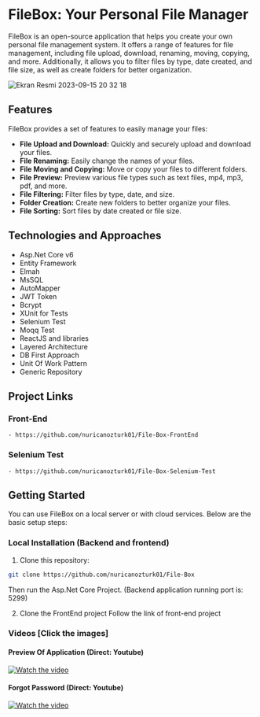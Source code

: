 # FileBox: Your Personal File Manager

FileBox is an open-source application that helps you create your own personal file management system. It offers a range of features for file management, including file upload, download, renaming, moving, copying, and more. Additionally, it allows you to filter files by type, date created, and file size, as well as create folders for better organization.


![Ekran Resmi 2023-09-15 20 32 18](https://github.com/nuricanozturk01/File-Box/assets/62218588/ad803f3a-bbf8-4a8d-a3ed-406afa4fa479)


## Features

FileBox provides a set of features to easily manage your files:

- **File Upload and Download:** Quickly and securely upload and download your files.
- **File Renaming:** Easily change the names of your files.
- **File Moving and Copying:** Move or copy your files to different folders.
- **File Preview:** Preview various file types such as text files, mp4, mp3, pdf, and more.
- **File Filtering:** Filter files by type, date, and size.
- **Folder Creation:** Create new folders to better organize your files.
- **File Sorting:** Sort files by date created or file size.


## Technologies and Approaches

- Asp.Net Core v6
- Entity Framework
- Elmah
- MsSQL
- AutoMapper
- JWT Token
- Bcrypt
- XUnit for Tests
- Selenium Test
- Moqq Test
- ReactJS and libraries
- Layered Architecture
- DB First Approach
- Unit Of Work Pattern
- Generic Repository


## Project Links
  ### Front-End
    - https://github.com/nuricanozturk01/File-Box-FrontEnd
  ### Selenium Test
    - https://github.com/nuricanozturk01/File-Box-Selenium-Test


## Getting Started

You can use FileBox on a local server or with cloud services. Below are the basic setup steps:

### Local Installation (Backend and frontend)

1. Clone this repository:


```bash
git clone https://github.com/nuricanozturk01/File-Box
```
Then run the Asp.Net Core Project. (Backend application running port is: 5299)

2. Clone the FrontEnd project
   Follow the link of front-end project

### Videos [Click the images]

#### Preview Of Application (Direct: Youtube)

[![Watch the video](https://github.com/nuricanozturk01/File-Box/assets/62218588/2caa159d-0202-4c03-acd0-6a170188464f)](https://www.youtube.com/watch?v=I_nEvGljPjk&list=PLB80H1Af3NVpbIEDaBZGPIUuR0x6by_vK)

#### Forgot Password (Direct: Youtube)
[![Watch the video](https://github.com/nuricanozturk01/File-Box/assets/62218588/a25e0e8b-6b98-4272-8cbe-69c61d85b2fa)](https://www.youtube.com/watch?v=uhQnSITgZ_I&list=PLB80H1Af3NVpbIEDaBZGPIUuR0x6by_vK)

